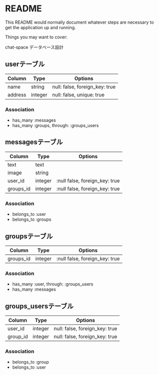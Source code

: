 # README

This README would normally document whatever steps are necessary to get the
application up and running.

Things you may want to cover:

chat-space データベース設計

## userテーブル

|Column|Type|Options|
|------|----|-------|
|name|string|null: false, foreign_key: true|
|address|integer|null: false, unique: true|

### Association
- has_many :messages
- has_many :groups, through: :groups_users

## messagesテーブル

|Column|Type|Options|
|------|----|-------|
|text|text|
|image|string|
|user_id|integer|:null false, foreign_key: true|
|groups_id|integer|:null false, foreign_key: true|


### Association
- belongs_to :user
- belongs_to :groups

## groupsテーブル

|Column|Type|Options|
|------|----|-------|
|groups_id|integer|:null false, foreign_key: true|

### Association
- has_many :user, through: :groups_users
- has_many :messages

## groups_usersテーブル

|Column|Type|Options|
|------|----|-------|
|user_id|integer|null: false, foreign_key: true|
|group_id|integer|null: false, foreign_key: true|

### Association
- belongs_to :group
- belongs_to :user